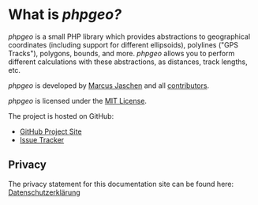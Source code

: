 # What is *phpgeo?*

*phpgeo* is a small PHP library which provides abstractions to geographical
coordinates (including support for different ellipsoids), polylines
("GPS Tracks"), polygons, bounds, and more. *phpgeo* allows you to perform
different calculations with these abstractions, as distances, track
lengths, etc.

*phpgeo* is developed by [Marcus Jaschen](https://www.marcusjaschen.de/) and all
[contributors](https://github.com/mjaschen/phpgeo/graphs/contributors).

*phpgeo* is licensed under the [MIT License](https://opensource.org/licenses/MIT).

The project is hosted on GitHub:

- [GitHub Project Site](https://github.com/mjaschen/phpgeo)
- [Issue Tracker](https://github.com/mjaschen/phpgeo/issues)

## Privacy

The privacy statement for this documentation site can be found here:
[Datenschutzerklärung](https://www.marcusjaschen.de/datenschutzerklaerung/)
